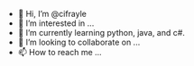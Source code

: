 - 👋 Hi, I’m @cifrayle
- 👀 I’m interested in ... 
- 🌱 I’m currently learning python, java, and c#.
- 💞️ I’m looking to collaborate on ...
- 📫 How to reach me ...

<!---
cifrayle/cifrayle is a ✨ special ✨ repository because its `README.md` (this file) appears on your GitHub profile.
You can click the Preview link to take a look at your changes.
--->
